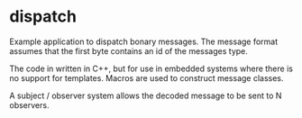 dispatch
========

Example application to dispatch bonary messages. The message format assumes
that the first byte contains an id of the messages type.

The code in written in C++, but for use in embedded systems where there is
no support for templates. Macros are used to construct message classes.

A subject / observer system allows the decoded message 
to be sent to N observers.
